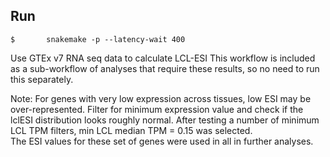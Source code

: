 ## Run
```
$       snakemake -p --latency-wait 400
```
	
Use GTEx v7 RNA seq data to calculate LCL-ESI
This workflow is included as a sub-workflow of analyses that require these results, so no need to run this separately.
	
Note:
For genes with very low expression across tissues, low ESI may be over-represented. Filter for minimum expression value and check if the lclESI distribution looks roughly normal.
After testing a number of minimum LCL TPM filters, min LCL median TPM = 0.15 was selected.	
The ESI values for these set of genes were used in all in further analyses.

